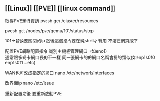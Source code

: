 ## [[Linux]] [[PVE]] [[linux command]]

取得PVE運行資訊
pvesh get /cluster/resources

pvesh get /nodes/pve/qemu/101/status/stop

101->替換要關閉的ip  然後這個指令要在純shell才有用 不能在網頁版下

配置PVE網路配置指令
識別主機板管理網口（如eno1)  
通常跟多網卡網口長的不一樣
同一張網卡的的網口名稱會長的類似(如enp1s0f0 enp1s0f1 ...etc)

WAN也可改成指定的網口
nano /etc/network/interfaces

改界面ip
nano /etc/issue

重新配置完後 要重新啟動PVE



